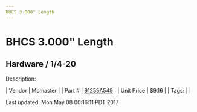 ```yaml
---
BHCS 3.000" Length
---
```

# BHCS 3.000" Length
## Hardware / 1/4-20
Description: 	 

| Vendor | Mcmaster | 
| Part # | [91255A549](https://www.mcmaster.com/#91255A549) | 
| Unit Price | $9.16 | 
| Tags: |  | 

Last updated: Mon May 08 00:16:11 PDT 2017
